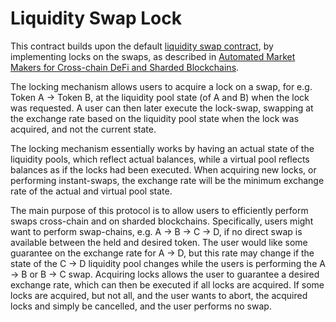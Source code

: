 # Liquidity Swap Lock
This contract builds upon the default [liquidity swap contract](../liquidity-swap/README.md), by implementing
locks on the swaps, as described in [Automated Market Makers for Cross-chain DeFi and Sharded Blockchains](https://arxiv.org/abs/2309.14290).

The locking mechanism allows users to acquire a lock on a swap, for e.g. Token A -> Token B,
at the liquidity pool state (of A and B) when the lock was requested. A user can then later
execute the lock-swap, swapping at the exchange rate based on the liquidity pool state when the lock was acquired,
and not the current state.

The locking mechanism essentially works by having an actual state of the liquidity pools, which reflect actual balances,
while a virtual pool reflects balances as if the locks had been executed. When acquiring new locks,
or performing instant-swaps, the exchange rate will be the minimum exchange rate of the actual and virtual pool state.

The main purpose of this protocol is to allow users to efficiently perform swaps cross-chain and on sharded blockchains.
Specifically, users might want to perform swap-chains, e.g. A -> B -> C -> D, if no direct swap is available
between the held and desired token. The user would like some guarantee on the exchange rate for A -> D, but this rate
may change if the state of the C -> D liquidity pool changes while the users is performing the A -> B or B -> C swap.
Acquiring locks allows the user to guarantee a desired exchange rate, which can then be executed if all locks are acquired.
If some locks are acquired, but not all, and the user wants to abort, the acquired locks and simply be cancelled,
and the user performs no swap.